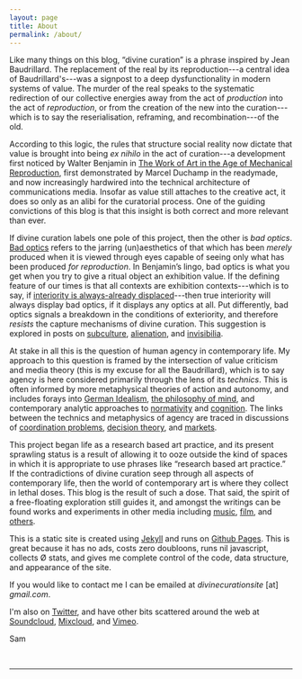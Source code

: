 ```yaml
---
layout: page
title: About
permalink: /about/
---
```


Like many things on this blog, “divine curation” is a phrase inspired by Jean Baudrillard. The replacement of the real by its reproduction---a central idea of Baudrillard's---was a signpost to a deep dysfunctionality in modern systems of value. The murder of the real speaks to the systematic redirection of our collective energies away from the act of _production_ into the act of _reproduction_, or from the creation of the new into the curation---which is to say the reserialisation, reframing, and recombination---of the old.

According to this logic, the rules that structure social reality now dictate that value is brought into being _ex nihilo_ in the act of curation---a development first noticed by Walter Benjamin in [The Work of Art in the Age of Mechanical Reproduction]({{site.baseurl}}/assets/pdf/benjamin-mechanical-reproduction.pdf), first demonstrated by Marcel Duchamp in the readymade, and now increasingly hardwired into the technical architecture of communications media. Insofar as value still attaches to the creative act, it does so only as an alibi for the curatorial process. One of the guiding convictions of this blog is that this insight is both correct and more relevant than ever.

If divine curation labels one pole of this project, then the other is _bad optics_. [Bad optics]({{site.baseurl}}/2020/11/08/negation.html) refers to the jarring (un)aesthetics of that which has been _merely_ produced when it is viewed through eyes capable of seeing only what has been produced _for reproduction_. In Benjamin’s lingo, bad optics is what you get when you try to give a ritual object an exhibition value. If the defining feature of our times is that all contexts are exhibition contexts---which is to say, if [interiority is always-already displaced]({{site.baseurl}}/2020/05/06/false-consciousness.html)---then true interiority will always display bad optics, if it displays any optics at all. Put differently, bad optics signals a breakdown in the conditions of exteriority, and therefore _resists_ the capture mechanisms of divine curation. This suggestion is explored in posts on [subculture]({{site.baseurl}}/2020/05/10/dnb.html), [alienation]({{site.baseurl}}/2021/01/17/indexicality.html), and [invisibilia]({{site.baseurl}}/2020/07/10/benjamin-decay.html).

At stake in all this is the question of human agency in contemporary life. My approach to this question is framed by the intersection of value criticism and media theory (this is my excuse for all the Baudrillard), which is to say agency is here considered primarily through the lens of its _technics_. This is often informed by more metaphysical theories of action and autonomy, and includes forays into [German Idealism]({{site.baseurl}}/2021/01/21/agency-signalling.html), [the philosophy of mind]({{site.baseurl}}/2020/12/16/property-dualism.html), and contemporary analytic approaches to [normativity]({{site.baseurl}}/2020/07/14/brandom-fate.html) and [cognition]({{site.baseurl}}/2020/11/21/norm-grounding.html). The links between the technics and metaphysics of agency are traced in discussions of [coordination problems]({{site.baseurl}}/2021/02/04/five-to-nine.html), [decision theory]({{site.baseurl}}/2020/11/30/superrationality.html), and [markets]({{site.baseurl}}/2021/01/29/nash.html).

This project began life as a research based art practice, and its present sprawling status is a result of allowing it to ooze outside the kind of spaces in which it is appropriate to use phrases like “research based art practice.” If the contradictions of divine curation seep through all aspects of contemporary life, then the world of contemporary art is where they collect in lethal doses. This blog is the result of such a dose. That said, the spirit of a free-floating exploration still guides it, and amongst the writings can be found works and experiments in other media including [music]({{site.baseurl}}/2020/07/05/weir.html), [film]({{site.baseurl}}/2016/05/01/fluid-phase.html), and [others]({{site.baseurl}}/2018/05/02/prima-materia.html).

This is a static site is created using [Jekyll](https://jekyllrb.com/) and runs on [Github Pages](https://pages.github.com/). This is great because it has no ads, costs zero doubloons, runs nil javascript, collects Ø stats, and gives me complete control of the code, data structure, and appearance of the site.

If you would like to contact me I can be emailed at _divinecurationsite_ [at] _gmail.com_.

I'm also on [Twitter](https://twitter.com/divinecuration), and have other bits scattered around the web at [Soundcloud](https://soundcloud.com/samludford), [Mixcloud](https://www.mixcloud.com/samludford/), and [Vimeo](https://vimeo.com/samuelludford).

Sam

<br />
<hr />
